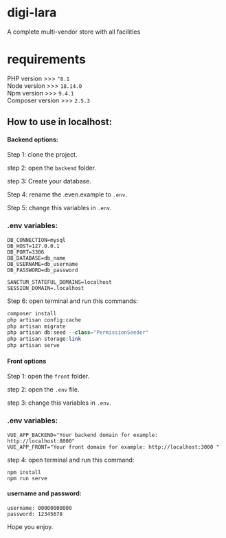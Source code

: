 # digi-lara
A complete multi-vendor store with all facilities

# requirements
PHP version >>> `^8.1`\
Node version >>> `18.14.0`\
Npm version >>> `9.4.1`\
Composer version >>> `2.5.3`


## How to use in localhost:

#### Backend options:
Step 1: clone the project.

step 2: open the `backend` folder.

step 3: Create your database.

Step 4: rename the .even.example to `.env`.

Step 5: change this variables in `.env`.
### .env variables:
```.dotenv
DB_CONNECTION=mysql
DB_HOST=127.0.0.1
DB_PORT=3306
DB_DATABASE=db_name
DB_USERNAME=db_username
DB_PASSWORD=db_password

SANCTUM_STATEFUL_DOMAINS=localhost
SESSION_DOMAIN=.localhost
```

Step 6: open terminal and run this commands:
```php 
composer install
php artisan config:cache
php artisan migrate
php artisan db:seed --class="PermissionSeeder"
php artisan storage:link
php artisan serve
```

#### Front options

Step 1: open the `front` folder.

step 2: open the `.env` file.

step 3: change this variables in `.env`.
### .env variables:
```.dotenv
VUE_APP_BACKEND="Your backend domain for example: http://localhost:8000"
VUE_APP_FRONT="Your front domain for example: http://localhost:3000 "
```
step 4: open terminal and run this command:
````
npm install
npm run serve
 ````

#### username and password:
```
username: 00000000000
password: 12345678
```
Hope you enjoy.